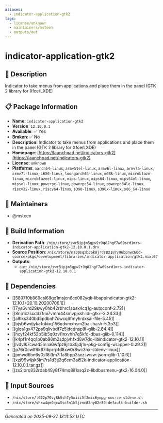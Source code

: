 ```yaml
---
aliases:
  - indicator-application-gtk2
tags:
  - license/unknown
  - maintainers/msteen
  - outputs/out
---
```


# indicator-application-gtk2

## 📝 Description

Indicator to take menus from applications and place them in the panel (GTK 2 library for Xfce/LXDE)

## 📋 Package Information

- **Name**: `indicator-application-gtk2`
- **Version**: `12.10.0.1`
- **Available**: ✅ Yes
- **Broken**: ✅ No
- **Description**: Indicator to take menus from applications and place them in the panel (GTK 2 library for Xfce/LXDE)
- **Homepage**: [https://launchpad.net/indicators-gtk2](https://launchpad.net/indicators-gtk2)
- **License**: `unknown`
- **Platforms**: `aarch64-linux`, `armv5tel-linux`, `armv6l-linux`, `armv7a-linux`, `armv7l-linux`, `i686-linux`, `loongarch64-linux`, `m68k-linux`, `microblaze-linux`, `microblazeel-linux`, `mips-linux`, `mips64-linux`, `mips64el-linux`, `mipsel-linux`, `powerpc-linux`, `powerpc64-linux`, `powerpc64le-linux`, `riscv32-linux`, `riscv64-linux`, `s390-linux`, `s390x-linux`, `x86_64-linux`
## 👥 Maintainers

- @msteen


## 🔧 Build Information

- **Derivation Path**: `/nix/store/swr5ipjm5gpw2r9q82hgf7w69srd1mrs-indicator-application-gtk2-12.10.0.1.drv`
- **Source Position**: `/nix/store/ns30sqxb36k8jrds8z18rv96bpnwc60d-source/pkgs/development/libraries/indicator-application/gtk2.nix:67`
- **Outputs**:
  - `out`:  `/nix/store/swr5ipjm5gpw2r9q82hgf7w69srd1mrs-indicator-application-gtk2-12.10.0.1`

## 🔗 Dependencies

- [[5807f0b869csl68gx1msjcn6cx082yqk-libappindicator-gtk2-12.10.1+20.10.20200706.1]]
- [[7ys6vrd29swy0hb42rbhrc1sbsk4cq1g-autoconf-2.72]]
- [[8np1czscddzfmi7vmm44smvpjxshlidi-gtk+-2.24.33]]
- [[a8lks340bd5pdbnh7cwcq6fmyhrdxsai-file-5.45]]
- [[bjsb6wdjykafnkixq156qdvmxhsm2bai-bash-5.3p3]]
- [[glca1gx472ps9qlivbdf7z5jdcdnsp9l-glib-2.84.4]]
- [[hcyf24kf52p5ib5q0zvl1nxvhh7q5kfd-dbus-glib-0.114]]
- [[k4pf1r4qq1p0ab98m2sdpjvhfxd8w7dq-libindicator-gtk2-12.10.1]]
- [[lvdvlk7cwad5mna0wfpz8jllb30jdj1n-pkg-config-wrapper-0.29.2]]
- [[p76r0cwlf6k97ibprrpfd8xw0r8wc3nx-stdenv-linux]]
- [[pmwd6bn6y0sf8i3m7l1a8bpp3sxzswsw-json-glib-1.10.6]]
- [[xzi99wljsk5lm7rs1d3jj3q6cm3ai52k-indicator-application-12.10.0.1.tar.gz]]
- [[zs2lprq832rdab49y8f74mq8il1xsq2z-libdbusmenu-gtk2-16.04.0]]

## 📁 Input Sources

- `/nix/store/l622p70vy8k5sh7y5wizi5f2mic6ynpg-source-stdenv.sh`
- `/nix/store/shkw4qm9qcw5sc5n1k5jznc83ny02r39-default-builder.sh`

---
*Generated on 2025-09-27 13:11:52 UTC*
